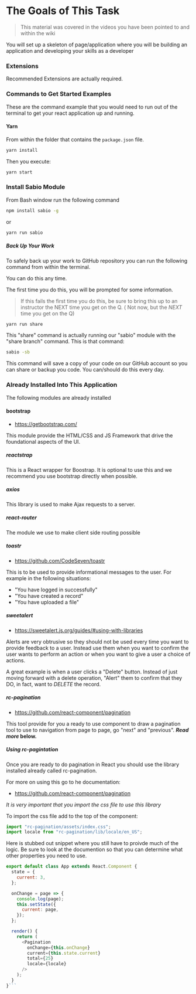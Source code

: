 # The Goals of This Task

> This material was covered in the videos you have been pointed to and within the wiki

You will set up a skeleton of page/application where you will be building an application and developing your skills as a developer

### Extensions

Recommended Extensions are actually required.

### Commands to Get Started Examples

These are the command example that you would need to run out of the terminal to get your react application up and running.

#### Yarn

From within the folder that contains the `package.json` file.

```bash
yarn install
```

Then you execute:

```bash
yarn start
```

### Install Sabio Module

From Bash window run the following command

```bash
npm install sabio -g
```

or

```bash
yarn run sabio
```

##### Back Up Your Work

To safely back up your work to GitHub repository you can run the following command from within the terminal.

You can do this any time.

The first time you do this, you will be prompted for some information.

> If this fails the first time you do this, be sure to bring this up to an instructor the NEXT time you get on the Q. ( Not now, but the _NEXT_ time you get on the Q)

```bash
yarn run share
```

This "share" command is actually running our "sabio" module with the "share branch" command. This is that command:

```bash
sabio -sb
```

This command will save a copy of your code on our GitHub account so you can share or backup you code. You can/should do this every day.

### Already Installed Into This Application

The following modules are already installed

#### bootstrap

- https://getbootstrap.com/

This module provide the HTML/CSS and JS Framework that drive the foundational aspects of the UI.

##### reactstrap

This is a React wrapper for Boostrap. It is optional to use this and we recommend you use bootstrap directly when possible.

##### axios

This library is used to make Ajax requests to a server.

##### react-router

The module we use to make client side routing possible

##### toastr

- https://github.com/CodeSeven/toastr

This is to be used to provide informational messages to the user. For example in the following situations:

- "You have logged in successfully"
- "You have created a record"
- "You have uploaded a file"

##### sweetalert

- https://sweetalert.js.org/guides/#using-with-libraries

Alerts are very obtrusive so they should not be used every time you want to provide feedback to a user. Instead use them when you want to confirm the user wants to perform an action or when you want to give a user a choice of actions.

A great example is when a user clicks a "Delete" button. Instead of just moving forward with a delete operation, "Alert" them to confirm that they DO, in fact, want to _DELETE_ the record.

##### rc-pagination

- https://github.com/react-component/pagination

This tool provide for you a ready to use component to draw a pagination tool to use to navigation from page to page, go "next" and "previous". **_Read more_ below.**

##### Using rc-pagintation

Once you are ready to do pagination in React you should use the library installed already called rc-pagination.

For more on using this go to he documentation:

- https://github.com/react-component/pagination

_It is very important that you import the css file to use this library_

To import the css file add to the top of the component:

```javascript
import "rc-pagination/assets/index.css";
import locale from "rc-pagination/lib/locale/en_US";
```

Here is stubbed out snippet where you still have to proivde much of the logic. Be sure to look at the documention so that you can determine what other properties you need to use.

````javascript
export default class App extends React.Component {
  state = {
    current: 3,
  };

  onChange = page => {
    console.log(page);
    this.setState({
      current: page,
    });
  };

  render() {
    return (
      <Pagination
        onChange={this.onChange}
        current={this.state.current}
        total={25}
        locale={locale}
      />
    );
  }
}```
````
